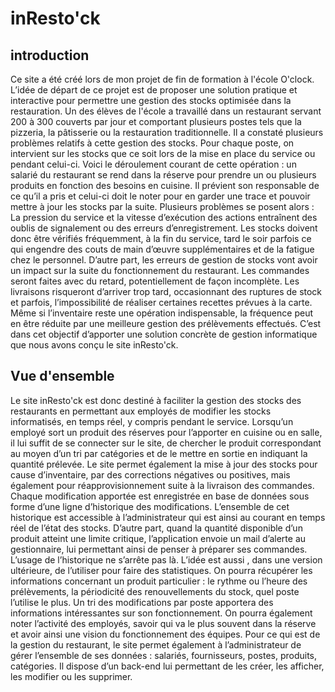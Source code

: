 # inResto'ck

## introduction
Ce site a été créé lors de mon projet de fin de formation à l'école O'clock.
L’idée de départ de ce projet est de proposer une solution pratique et interactive pour permettre une gestion des stocks optimisée dans la restauration.
Un des élèves de l'école a travaillé dans un restaurant servant 200 à 300 couverts par jour et comportant plusieurs postes tels que la pizzeria, la pâtisserie ou la restauration traditionnelle. Il a constaté plusieurs problèmes relatifs à cette gestion des stocks.
Pour chaque poste, on intervient sur les stocks que ce soit lors de la mise en place du service ou pendant celui-ci. Voici le déroulement courant de cette opération : un salarié du restaurant se rend dans la réserve pour prendre un ou plusieurs produits en fonction des besoins en cuisine. Il prévient son responsable de ce qu’il a pris et celui-ci doit le noter pour en garder une trace et pouvoir mettre à jour les stocks par la suite.
Plusieurs problèmes se posent alors :
La pression du service et la vitesse d’exécution des actions entraînent des oublis de signalement ou des erreurs d’enregistrement. Les stocks doivent donc être vérifiés fréquemment, à la fin du service, tard le soir parfois ce qui engendre des couts de main d’œuvre supplémentaires et de la fatigue chez le personnel.
D’autre part, les erreurs de gestion de stocks vont avoir un impact sur la suite du fonctionnement du restaurant. Les commandes seront faites avec du retard, potentiellement de façon incomplète. Les livraisons risqueront d’arriver trop tard, occasionnant des ruptures de stock et parfois, l’impossibilité de réaliser certaines recettes prévues à la carte.
Même si l’inventaire reste une opération indispensable, la fréquence peut en être réduite par une meilleure gestion des prélèvements effectués. 
C’est dans cet objectif d’apporter une solution concrète de gestion informatique que nous avons conçu le site inResto'ck.

## Vue d'ensemble
Le site inResto'ck est donc destiné à faciliter la gestion des stocks des restaurants en permettant aux employés de modifier les stocks informatisés, en temps réel, y compris pendant le service.
Lorsqu’un employé sort un produit des réserves pour l’apporter en cuisine ou en salle, il lui suffit de  se connecter sur le site, de chercher le produit correspondant au moyen d’un tri par catégories et de le mettre en sortie en indiquant la quantité prélevée.
Le site permet également la mise à jour des stocks pour cause d’inventaire, par des corrections négatives ou positives, mais également pour réapprovisionnement suite à la livraison des commandes.
Chaque modification apportée est enregistrée en base de données sous forme d’une ligne d’historique des modifications. L’ensemble de cet historique est accessible à l’administrateur qui est ainsi au courant en temps réel de l’état des stocks. D’autre part, quand la quantité disponible d’un produit atteint une limite critique, l’application envoie un mail d’alerte au gestionnaire, lui permettant ainsi de penser à préparer ses commandes.
L’usage de l’historique ne s’arrête pas là. L’idée est aussi , dans une version ultérieure, de l’utiliser pour faire des statistiques. On pourra récupérer les informations concernant un produit particulier : le rythme ou l’heure des prélèvements, la périodicité des renouvellements du stock, quel poste l’utilise le plus. Un tri des modifications par poste apportera des informations intéressantes sur son fonctionnement. On pourra également noter l’activité des employés, savoir qui va le plus souvent dans la réserve et avoir ainsi une vision du fonctionnement des équipes.
Pour ce qui est de la gestion du restaurant, le site permet également à l’administrateur de gérer l’ensemble de ses données : salariés, fournisseurs, postes, produits, catégories. Il dispose d’un back-end lui permettant de les créer, les afficher, les modifier ou les supprimer.

